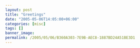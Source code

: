 ```yaml
---
layout: post
title: "Greetings"
date: "2005-05-06T14:05:00+06:00"
categories: [misc]
tags: []
banner_image: 
permalink: /2005/05/06/B360A303-7E9B-AEC8-1887BD24A51BE3D1
---
```


<Long Text>